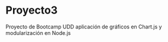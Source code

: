 # Proyecto3
Proyecto de Bootcamp UDD aplicación de gráficos en Chart.js y modularización en Node.js
